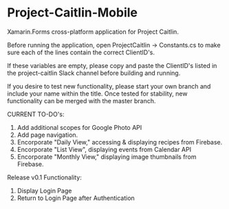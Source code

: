# Project-Caitlin-Mobile

Xamarin.Forms cross-platform application for Project Caitlin.

Before running the application, open
ProjectCaitlin -> Constants.cs
to make sure each of the lines contain the correct ClientID's.

If these variables are empty, please copy and paste the ClientID's listed in the
project-caitlin Slack channel before building and running.

If you desire to test new functionality, please start your own branch and include your name within the title.
Once tested for stability, new functionality can be merged with the master branch.

CURRENT TO-DO's:
1. Add additional scopes for Google Photo API
2. Add page navigation.
3. Encorporate "Daily View," accessing & displaying recipes from Firebase.
4. Encorporate "List View", displaying events from Calendar API
5. Encorporate "Monthly View," displaying image thumbnails from Firebase.

Release v0.1 Functionality:
1. Display Login Page
2. Return to Login Page after Authentication

